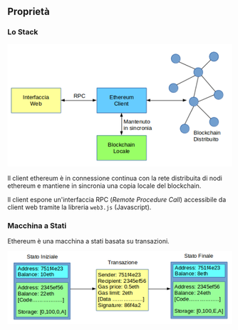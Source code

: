 ## Proprietà

### Lo Stack

![EthStack](../gitbook/images/ethstack.png)

Il client ethereum è in connessione continua con la rete distribuita di nodi ethereum e mantiene in sincronia una copia locale del blockchain.

Il client espone un'interfaccia RPC (_Remote Procedure Call_) accessibile da client web tramite la libreria `web3.js` (Javascript).

### Macchina a Stati

Ethereum è una macchina a stati basata su transazioni.

![Stati](../gitbook/images/stati.png)

